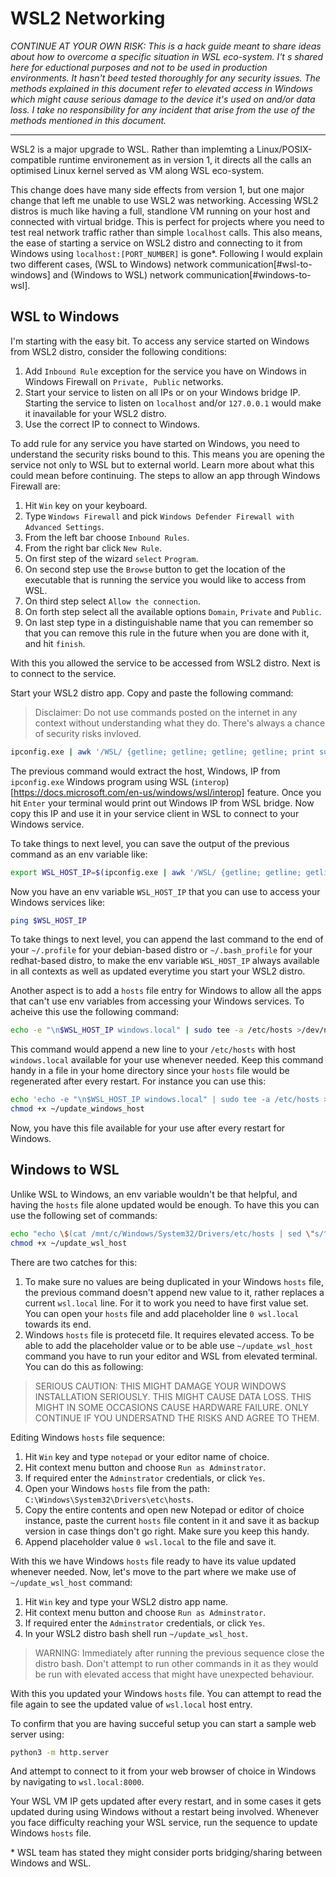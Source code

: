 # WSL2 Networking

*CONTINUE AT YOUR OWN RISK: This is a hack guide meant to share ideas about how to overcome a specific situation in WSL eco-system. I't s shared here for eductional purposes and not to be used in production environments. It hasn't beed tested thoroughly for any security issues. The methods explained in this document refer to elevated access in Windows which might cause serious damage to the device it's used on and/or data loss. I take no responsibility for any incident that arise from the use of the methods mentioned in this document.*

---

WSL2 is a major upgrade to WSL. Rather than implemting a Linux/POSIX-compatible runtime environement as in version 1, it directs all the calls an optimised Linux kernel served as VM along WSL eco-system.

This change does have many side effects from version 1, but one major change that left me unable to use WSL2 was networking. Accessing WSL2 distros is much like having a full, standlone VM running on your host and connected with virtual bridge. This is perfect for projects where you need to test real network traffic rather than simple `localhost` calls. This also means, the ease of starting a service on WSL2 distro and connecting to it from Windows using `localhost:[PORT_NUMBER]` is gone*. Following I would explain two different cases, (WSL to Windows) network communication[#wsl-to-windows] and (Windows to WSL) network communication[#windows-to-wsl].

## WSL to Windows
I'm starting with the easy bit. To access any service started on Windows from WSL2 distro, consider the following conditions:
1. Add `Inbound Rule` exception for the service you have on Windows in Windows Firewall on `Private, Public` networks.
2. Start your service to listen on all IPs or on your Windows bridge IP. Starting the service to listen on `localhost` and/or `127.0.0.1` would make it inavailable for your WSL2 distro.
3. Use the correct IP to connect to Windows.

To add rule for any service you have started on Windows, you need to understand the security risks bound to this. This means you are opening the service not only to WSL but to external world. Learn more about what this could mean before continuing. The steps to allow an app through Windows Firewall are:
1. Hit `Win` key on your keyboard.
2. Type `Windows Firewall` and pick `Windows Defender Firewall with Advanced Settings`.
3. From the left bar choose `Inbound Rules`.
4. From the right bar click `New Rule`.
5. On first step of the wizard `select` `Program`.
6. On second step use the `Browse` button to get the location of the executable that is running the service you would like to access from WSL.
7. On third step select `Allow the connection`.
8. On forth step select all the available options `Domain`, `Private` and `Public`.
9. On last step type in a distinguishable name that you can remember so that you can remove this rule in the future when you are done with it, and hit `finish`.

With this you allowed the service to be accessed from WSL2 distro. Next is to connect to the service.

Start your WSL2 distro app. Copy and paste the following command:
> Disclaimer: Do not use commands posted on the internet in any context without understanding what they do. There's always a chance of security risks invloved.

```bash
ipconfig.exe | awk '/WSL/ {getline; getline; getline; getline; print substr($14, 1, length($14)-1)}'
```
The previous command would extract the host, Windows, IP from `ipconfig.exe` Windows program using WSL (`interop`)[https://docs.microsoft.com/en-us/windows/wsl/interop] feature. Once you hit `Enter` your terminal would print out Windows IP from WSL bridge. Now copy this IP and use it in your service client in WSL to connect to your Windows service.

To take things to next level, you can save the output of the previous command as an env variable like:
```bash
export WSL_HOST_IP=$(ipconfig.exe | awk '/WSL/ {getline; getline; getline; getline; print substr($14, 1, length($14)-1)}')
```
Now you have an env variable `WSL_HOST_IP` that you can use to access your Windows services like:
```bash
ping $WSL_HOST_IP
```
To take things to next level, you can append the last command to the end of your `~/.profile` for your debian-based distro or `~/.bash_profile` for your redhat-based distro, to make the env variable `WSL_HOST_IP` always available in all contexts as well as updated everytime you start your WSL2 distro.

Another aspect is to add a `hosts` file entry for Windows to allow all the apps that can't use env variables from accessing your Windows services. To acheive this use the following command:
```bash
echo -e "\n$WSL_HOST_IP windows.local" | sudo tee -a /etc/hosts >/dev/null
```
This command would append a new line to your `/etc/hosts` with host `windows.local` available for your use whenever needed. Keep this command handy in a file in your home directory since your `hosts` file would be regenerated after every restart. For instance you can use this:
```bash
echo 'echo -e "\n$WSL_HOST_IP windows.local" | sudo tee -a /etc/hosts >/dev/null' > ~/update_windows_host
chmod +x ~/update_windows_host
```
Now, you have this file available for your use after every restart for Windows.

## Windows to WSL
Unlike WSL to Windows, an env variable wouldn't be that helpful, and having the `hosts` file alone updated would be enough. To have this you can use the following set of commands:
```bash
echo "echo \$(cat /mnt/c/Windows/System32/Drivers/etc/hosts | sed \"s/^[0-9\.]\+\swsl.local/$(ip addr show eth0 | awk '/inet\s/ {print substr($2, 1, match($2, /\//)-1)}') wsl.local/\") > /mnt/c/Windows/System32/Drivers/etc/hosts" > ~/update_wsl_host
chmod +x ~/update_wsl_host
```
There are two catches for this:
1. To make sure no values are being duplicated in your Windows `hosts` file, the previous command doesn't append new value to it, rather replaces a current `wsl.local` line. For it to work you need to have first value set. You can open your `hosts` file and add placeholder line `0 wsl.local` towards its end.
2. Windows `hosts` file is protecetd file. It requires elevated access. To be able to add the placeholder value or to be able use `~/update_wsl_host` command you have to run your editor and WSL from elevated terminal. You can do this as following:
> SERIOUS CAUTION: THIS MIGHT DAMAGE YOUR WINDOWS INSTALLATION SERIOUSLY. THIS MIGHT CAUSE DATA LOSS. THIS MIGHT IN SOME OCCASIONS CAUSE HARDWARE FAILURE. ONLY CONTINUE IF YOU UNDERSATND THE RISKS AND AGREE TO THEM.

Editing Windows `hosts` file sequence:
1. Hit `Win` key and type `notepad` or your editor name of choice.
2. Hit context menu button and choose `Run as Adminstrator`.
3. If required enter the `Adminstrator` credentials, or click `Yes`.
4. Open your Windows `hosts` file from the path: `C:\Windows\System32\Drivers\etc\hosts`.
5. Copy the entire contents and open new Notepad or editor of choice instance, paste the current `hosts` file content in it and save it as backup version in case things don't go right. Make sure you keep this handy.
6. Append placeholder value `0 wsl.local` to the file and save it.

With this we have Windows `hosts` file ready to have its value updated whenever needed. Now, let's move to the part where we make use of `~/update_wsl_host` command:
 1. Hit `Win` key and type your WSL2 distro app name.
 2. Hit context menu button and choose `Run as Adminstrator`.
 3. If required enter the `Adminstrator` credentials, or click `Yes`.
 4. In your WSL2 distro bash shell run `~/update_wsl_host`.
  
> WARNING: Immediately after running the previous sequence close the distro bash. Don't attempt to run other commands in it as they would be run with elevated access that might have unexpected behaviour. 

With this you updated your Windows `hosts` file. You can attempt to read the file again to see the updated value of `wsl.local` host entry.

To confirm that you are having succeful setup you can start a sample web server using:
```bash
python3 -m http.server
```
And attempt to connect to it from your web browser of choice in Windows by navigating to `wsl.local:8000`.

Your WSL VM IP gets updated after every restart, and in some cases it gets updated during using Windows without a restart being involved. Whenever you face difficulty reaching your WSL service, run the sequence to update Windows `hosts` file.

\* WSL team has stated they might consider ports bridging/sharing between Windows and WSL.
